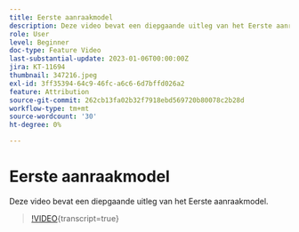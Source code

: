 ```yaml
---
title: Eerste aanraakmodel
description: Deze video bevat een diepgaande uitleg van het Eerste aanraakmodel.
role: User
level: Beginner
doc-type: Feature Video
last-substantial-update: 2023-01-06T00:00:00Z
jira: KT-11694
thumbnail: 347216.jpeg
exl-id: 3ff35394-64c9-46fc-a6c6-6d7bffd026a2
feature: Attribution
source-git-commit: 262cb13fa02b32f7918ebd569720b80078c2b28d
workflow-type: tm+mt
source-wordcount: '30'
ht-degree: 0%

---
```


# Eerste aanraakmodel

Deze video bevat een diepgaande uitleg van het Eerste aanraakmodel.

>[!VIDEO](https://video.tv.adobe.com/v/3432102/?learn=on&captions=dut){transcript=true}
